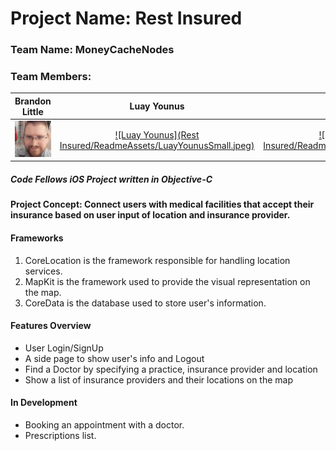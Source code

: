 # Project Name: Rest Insured

### Team Name: MoneyCacheNodes

### Team Members:

Brandon Little | Luay Younus | David Porter
:----------------------------:|:----------------------------: | :------:
[![Brandon Little](https://github.com/MoneyCashNodes/RestInsured/blob/master/Rest%20Insured/ReadmeAssets/BrandonLittleSmall.jpeg)](https://github.com/brlittle86) | [![Luay Younus](Rest Insured/ReadmeAssets/LuayYounusSmall.jpeg)](https://github.com/luayyounus) | [![David Porter](Rest Insured/ReadmeAssets/DavidPorterSmall.jpeg)](https://github.com/thegrimheep)

##### Code Fellows iOS Project written in Objective-C

#### Project Concept: Connect users with medical facilities that accept their insurance based on user input of location and insurance provider.


#### Frameworks
1) CoreLocation is the framework responsible for handling location services.
2) MapKit is the framework used to provide the visual representation on the map.
3) CoreData is the database used to store user's information.

#### Features Overview
- User Login/SignUp
- A side page to show user's info and Logout
- Find a Doctor by specifying a practice, insurance provider and location
- Show a list of insurance providers and their locations on the map

#### In Development
- Booking an appointment with a doctor.
- Prescriptions list.
